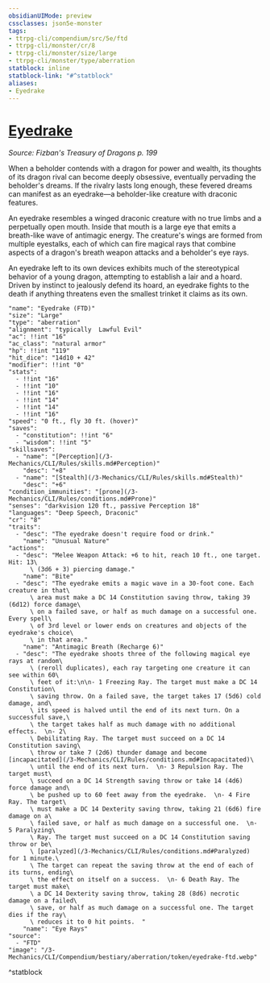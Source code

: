 ```yaml
---
obsidianUIMode: preview
cssclasses: json5e-monster
tags:
- ttrpg-cli/compendium/src/5e/ftd
- ttrpg-cli/monster/cr/8
- ttrpg-cli/monster/size/large
- ttrpg-cli/monster/type/aberration
statblock: inline
statblock-link: "#^statblock"
aliases:
- Eyedrake
---
```

# [Eyedrake](3-Mechanics\CLI\Compendium\bestiary\aberration/eyedrake-ftd.md)
*Source: Fizban's Treasury of Dragons p. 199*  

When a beholder contends with a dragon for power and wealth, its thoughts of its dragon rival can become deeply obsessive, eventually pervading the beholder's dreams. If the rivalry lasts long enough, these fevered dreams can manifest as an eyedrake—a beholder-like creature with draconic features.

An eyedrake resembles a winged draconic creature with no true limbs and a perpetually open mouth. Inside that mouth is a large eye that emits a breath-like wave of antimagic energy. The creature's wings are formed from multiple eyestalks, each of which can fire magical rays that combine aspects of a dragon's breath weapon attacks and a beholder's eye rays.

An eyedrake left to its own devices exhibits much of the stereotypical behavior of a young dragon, attempting to establish a lair and a hoard. Driven by instinct to jealously defend its hoard, an eyedrake fights to the death if anything threatens even the smallest trinket it claims as its own.

```statblock
"name": "Eyedrake (FTD)"
"size": "Large"
"type": "aberration"
"alignment": "typically  Lawful Evil"
"ac": !!int "16"
"ac_class": "natural armor"
"hp": !!int "119"
"hit_dice": "14d10 + 42"
"modifier": !!int "0"
"stats":
  - !!int "16"
  - !!int "10"
  - !!int "16"
  - !!int "14"
  - !!int "14"
  - !!int "16"
"speed": "0 ft., fly 30 ft. (hover)"
"saves":
  - "constitution": !!int "6"
  - "wisdom": !!int "5"
"skillsaves":
  - "name": "[Perception](/3-Mechanics/CLI/Rules/skills.md#Perception)"
    "desc": "+8"
  - "name": "[Stealth](/3-Mechanics/CLI/Rules/skills.md#Stealth)"
    "desc": "+6"
"condition_immunities": "[prone](/3-Mechanics/CLI/Rules/conditions.md#Prone)"
"senses": "darkvision 120 ft., passive Perception 18"
"languages": "Deep Speech, Draconic"
"cr": "8"
"traits":
  - "desc": "The eyedrake doesn't require food or drink."
    "name": "Unusual Nature"
"actions":
  - "desc": "Melee Weapon Attack: +6 to hit, reach 10 ft., one target. Hit: 13\
      \ (3d6 + 3) piercing damage."
    "name": "Bite"
  - "desc": "The eyedrake emits a magic wave in a 30-foot cone. Each creature in that\
      \ area must make a DC 14 Constitution saving throw, taking 39 (6d12) force damage\
      \ on a failed save, or half as much damage on a successful one. Every spell\
      \ of 3rd level or lower ends on creatures and objects of the eyedrake's choice\
      \ in that area."
    "name": "Antimagic Breath (Recharge 6)"
  - "desc": "The eyedrake shoots three of the following magical eye rays at random\
      \ (reroll duplicates), each ray targeting one creature it can see within 60\
      \ feet of it:\n\n- 1 Freezing Ray. The target must make a DC 14 Constitution\
      \ saving throw. On a failed save, the target takes 17 (5d6) cold damage, and\
      \ its speed is halved until the end of its next turn. On a successful save,\
      \ the target takes half as much damage with no additional effects.  \n- 2\
      \ Debilitating Ray. The target must succeed on a DC 14 Constitution saving\
      \ throw or take 7 (2d6) thunder damage and become [incapacitated](/3-Mechanics/CLI/Rules/conditions.md#Incapacitated)\
      \ until the end of its next turn.  \n- 3 Repulsion Ray. The target must\
      \ succeed on a DC 14 Strength saving throw or take 14 (4d6) force damage and\
      \ be pushed up to 60 feet away from the eyedrake.  \n- 4 Fire Ray. The target\
      \ must make a DC 14 Dexterity saving throw, taking 21 (6d6) fire damage on a\
      \ failed save, or half as much damage on a successful one.  \n- 5 Paralyzing\
      \ Ray. The target must succeed on a DC 14 Constitution saving throw or be\
      \ [paralyzed](/3-Mechanics/CLI/Rules/conditions.md#Paralyzed) for 1 minute.\
      \ The target can repeat the saving throw at the end of each of its turns, ending\
      \ the effect on itself on a success.  \n- 6 Death Ray. The target must make\
      \ a DC 14 Dexterity saving throw, taking 28 (8d6) necrotic damage on a failed\
      \ save, or half as much damage on a successful one. The target dies if the ray\
      \ reduces it to 0 hit points.  "
    "name": "Eye Rays"
"source":
  - "FTD"
"image": "/3-Mechanics/CLI/Compendium/bestiary/aberration/token/eyedrake-ftd.webp"
```
^statblock